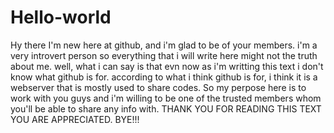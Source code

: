 # Hello-world
Hy there I'm new here at github, and i'm glad to be of your members.
i'm a very introvert person so everything that i will write here might not the truth about me.
well, what i can say is that evn now as i'm writting this text i don't know what github is for.
according to what i think github is for, i think it is a webserver that is mostly used to share codes.
So my perpose here is to work with you guys and i'm willing to be one of the trusted members whom you'll be able to share any info with.
THANK YOU FOR READING THIS TEXT YOU ARE APPRECIATED. BYE!!!
